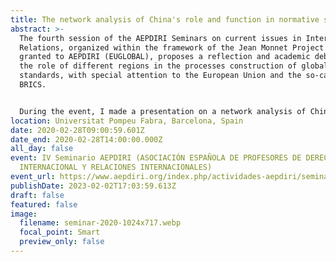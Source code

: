 ```yaml
---
title: The network analysis of China's role and function in normative shaping
abstract: >-
  The fourth session of the AEPDIRI Seminars on current issues in International
  Relations, organized within the framework of the Jean Monnet Project that was
  granted to AEPDIRI (EUGLOBAL), proposes a reflection and academic debate on
  the role of different regions in the processes construction of global
  standards, with special attention to the European Union and the so-called
  BRICS. 


  During the event, I made a presentation on a network analysis of China´s role and function in normative shaping. The main findings are: (1) Network powers consolidate roles as important players in the international system while guaranteeing maximum flexibility. (2) The network strategy shows Beijing´s increasing willingness and efforts to construct its identity as a normative power. China is able to assert its own normative preference along with like-minded countries. (3) China plays a more prominent role in low politics such as the economic and financial areas where foreign policy networks have greater formalization while in high politics such as security and humanitarianism, China is less influential and involved in informal and flexible foreign policy networks.
location: Universitat Pompeu Fabra, Barcelona, Spain
date: 2020-02-28T09:00:59.601Z
date_end: 2020-02-28T14:00:00.000Z
all_day: false
event: IV Seminario AEPDIRI (ASOCIACIÓN ESPAÑOLA DE PROFESORES DE DERECHO
  INTERNACIONAL Y RELACIONES INTERNACIONALES)
event_url: https://www.aepdiri.org/index.php/actividades-aepdiri/seminarios-aepdiri-sobre-temas-de-actualidad/relaciones-internacionales/1203-seminario-aepdiri-sobre-temas-de-actualidad-en-relaciones-internacionales-actores-regionales-y-normas-globales-la-union-europea-y-los-brics-como-actores-normativos
publishDate: 2023-02-02T17:03:59.613Z
draft: false
featured: false
image:
  filename: seminar-2020-1024x717.webp
  focal_point: Smart
  preview_only: false
---
```

